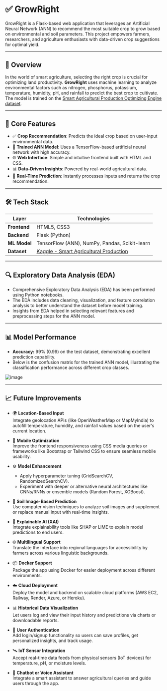 # ✅ GrowRight

GrowRight is a Flask-based web application that leverages an Artificial Neural Network (ANN) to recommend the most suitable crop to grow based on environmental and soil parameters. This project empowers farmers, researchers, and agriculture enthusiasts with data-driven crop suggestions for optimal yield.

---

## 🌾 Overview

In the world of smart agriculture, selecting the right crop is crucial for optimizing land productivity. **GrowRight** uses machine learning to analyze environmental factors such as nitrogen, phosphorus, potassium, temperature, humidity, pH, and rainfall to predict the best crop to cultivate. The model is trained on the [Smart Agricultural Production Optimizing Engine dataset](https://www.kaggle.com/datasets/chitrakumari25/smart-agricultural-production-optimizing-engine).

---

## 🚀 Core Features

- ✅ **Crop Recommendation**: Predicts the ideal crop based on user-input environmental data.
- 🧠 **Trained ANN Model**: Uses a TensorFlow-based artificial neural network with high accuracy.
- 🌐 **Web Interface**: Simple and intuitive frontend built with HTML and CSS.
- 📊 **Data-Driven Insights**: Powered by real-world agricultural data.
- 🔁 **Real-Time Prediction**: Instantly processes inputs and returns the crop recommendation.

---

## 🛠️ Tech Stack

| Layer        | Technologies                           |
|-------------|----------------------------------------|
| **Frontend** | HTML5, CSS3                           |
| **Backend**  | Flask (Python)                        |
| **ML Model** | TensorFlow (ANN), NumPy, Pandas, Scikit-learn |
| **Dataset**  | [Kaggle - Smart Agricultural Production](https://www.kaggle.com/datasets/chitrakumari25/smart-agricultural-production-optimizing-engine) |

---------------------------------------------------------------------------------
## 🔍 Exploratory Data Analysis (EDA)

- Comprehensive Exploratory Data Analysis (EDA) has been performed using Python notebooks.  
- The EDA includes data cleaning, visualization, and feature correlation analysis to better understand the dataset before model training.
- Insights from EDA helped in selecting relevant features and preprocessing steps for the ANN model.

---------------------------------------------------------------------------------

## 📊 Model Performance

- **Accuracy:** 99% (0.99) on the test dataset, demonstrating excellent prediction capability.
- Below is the confusion matrix for the trained ANN model, illustrating the classification performance across different crop classes.

![image](https://github.com/user-attachments/assets/5e94dd74-e63c-4ff1-8eda-3523ffcbd306)




---------------------------------------------------------------------------------

## 📈 Future Improvements

- 🌍 **Location-Based Input**  
  Integrate geolocation APIs (like OpenWeatherMap or MapMyIndia) to autofill temperature, humidity, and rainfall values based on the user's current location.

- 📱 **Mobile Optimization**  
  Improve the frontend responsiveness using CSS media queries or frameworks like Bootstrap or Tailwind CSS to ensure seamless mobile usability.

- ⚙️ **Model Enhancement**  
  - Apply hyperparameter tuning (GridSearchCV, RandomizedSearchCV).
  - Experiment with deeper or alternative neural architectures like CNNs/RNNs or ensemble models (Random Forest, XGBoost).

- 🧪 **Soil Image-Based Prediction**  
  Use computer vision techniques to analyze soil images and supplement or replace manual input with real-time insights.

- 🧠 **Explainable AI (XAI)**  
  Integrate explainability tools like SHAP or LIME to explain model predictions to end users.

- 🌐 **Multilingual Support**  
  Translate the interface into regional languages for accessibility by farmers across various linguistic backgrounds.

- 📦 **Docker Support**  
  Package the app using Docker for easier deployment across different environments.

- ☁️ **Cloud Deployment**  
  Deploy the model and backend on scalable cloud platforms (AWS EC2, Railway, Render, Azure, or Heroku).

- 📊 **Historical Data Visualization**  
  Let users log and view their input history and predictions via charts or downloadable reports.

- 🔐 **User Authentication**  
  Add login/signup functionality so users can save profiles, get personalized insights, and track usage.

- 🛰️ **IoT Sensor Integration**  
  Accept real-time data feeds from physical sensors (IoT devices) for temperature, pH, or moisture levels.

- 💬 **Chatbot or Voice Assistant**  
  Integrate a smart assistant to answer agricultural queries and guide users through the app.


